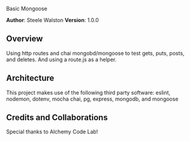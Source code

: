 Basic Mongoose

**Author**: Steele Walston
**Version**: 1.0.0

## Overview
Using http routes and chai mongobd/mongoose to test gets, puts, posts, and deletes. And using a route.js as a helper. 

## Architecture
This project makes use of the following third party software: eslint, nodemon, dotenv, mocha chai, pg, express, mongodb, and mongoose

## Credits and Collaborations
Special thanks to Alchemy Code Lab!